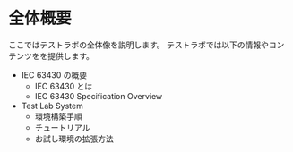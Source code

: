 # 全体概要

ここではテストラボの全体像を説明します。
テストラボでは以下の情報やコンテンツをを提供します。

- IEC 63430 の概要
  - IEC 63430 とは
  - IEC 63430 Specification Overview
- Test Lab System
  - 環境構築手順
  - チュートリアル
  - お試し環境の拡張方法
